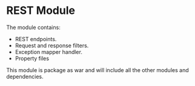 REST Module
===================
The module contains:
* REST endpoints.
* Request and response filters.
* Exception mapper handler.
* Property files

This module is package as war and will include all the other modules and dependencies.